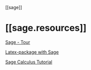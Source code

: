 [[sage]]

# [[sage.resources]]

[Sage - Tour](https://www.sagemath.org/tour.html)

[Latex-package with Sage](https://ctan.org/pkg/sagetex)

[Sage Calculus Tutorial](https://www.sagemath.org/calctut/index.html)
